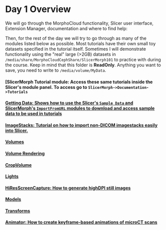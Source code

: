 # Day 1 Overview

We will go through the MorphoCloud functionality, Slicer user interface, Extension Manager, documentation and where to find help:

Then, for the rest of the day we will try to go through as many of the modules listed below as possible. Most tutorials have their own small toy datasets specified in the tutorial itself. Sometimes I will demonstrate functionality using the "real" large (>2GB) datasets in `/media/share/MorphoCloudCephShare/SlicerMorph101` to practice with during the course. Keep in mind that this folder is **ReadOnly**. Anything you want to save, you need to write to `/media/volume/MyData`.

#### [**SlicerMorph Tutorial module:** Access these same tutorials inside the Slicer's module panel. To access go to `SlicerMorph->Documentation->Tutorials`
#### [**Getting Data:** Shows how to use the Slicer's `Sample Data` and SlicerMorph's `ImportFromURL` modules to download and access sample data to be used in tutorials](https://github.com/SlicerMorph/Tutorials/tree/main/SampleData)
#### [**ImageStacks:** Tutorial on how to import non-DICOM imagestacks easily into Slicer.](https://github.com/SlicerMorph/Tutorials/tree/main/ImageStacks)
#### [**Volumes**](https://github.com/SlicerMorph/Tutorials/blob/main/Slicer_Modules/Volumes/Readme.MD)
#### [Volume Rendering](https://github.com/SlicerMorph/Tutorials/blob/main/Slicer_Modules/Volume_Rendering/README.MD)
#### [**CropVolume**](https://github.com/SlicerMorph/Tutorials/blob/main/Slicer_Modules/Crop_Volume/Readme.MD)
#### [Lights](https://github.com/SlicerMorph/Tutorials/blob/main/Slicer_Modules/Lighting/Lights.md)
#### [**HiResScreenCapture:** How to generate highDPI still images](https://github.com/SlicerMorph/Tutorials/tree/main/HiResScreenCapture#readme)
#### [**Models**](https://github.com/SlicerMorph/Tutorials/blob/main/Slicer_Modules/Models/README.md)
#### [**Transforms**](https://github.com/SlicerMorph/Tutorials/blob/main/Slicer_Modules/Transforms/README.md)
#### [**Animator:** How to create keyframe-based animations of microCT scans](https://github.com/SlicerMorph/Tutorials/tree/main/Animator)





